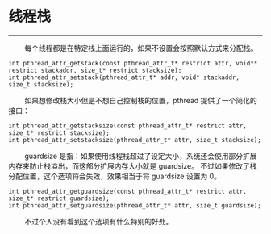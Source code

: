 # 线程栈
***

&emsp;&emsp;
每个线程都是在特定栈上面运行的，如果不设置会按照默认方式来分配栈。

    int pthread_attr_getstack(const pthread_attr_t* restrict attr, void** restrict stackaddr, size_t* restrict stacksize);
    int pthread_attr_setstack(pthread_attr_t* addr, void* stackaddr, size_t stacksize);

&emsp;&emsp;
如果想修改栈大小但是不想自己控制栈的位置，pthread 提供了一个简化的接口：

    int pthread_attr_getstacksize(const pthread_attr_t* restrict attr, size_t* restrict stacksize);
    int pthread_attr_setstacksize(pthread_attr_t* attr, size_t stacksize);

&emsp;&emsp;
guardsize 是指：如果使用线程栈超过了设定大小，系统还会使用部分扩展内存来防止栈溢出，而这部分扩展内存大小就是 guardsize。
不过如果修改了栈分配位置，这个选项将会失效，效果相当于将 guardsize 设置为 0。

    int pthread_attr_getguardsize(const pthread_attr_t* restrict attr, size_t* restrict guardsize);
    int pthread_attr_setguardsize(pthread_attr_t* attr, size_t guardsize);
    
&emsp;&emsp;
不过个人没有看到这个选项有什么特别的好处。